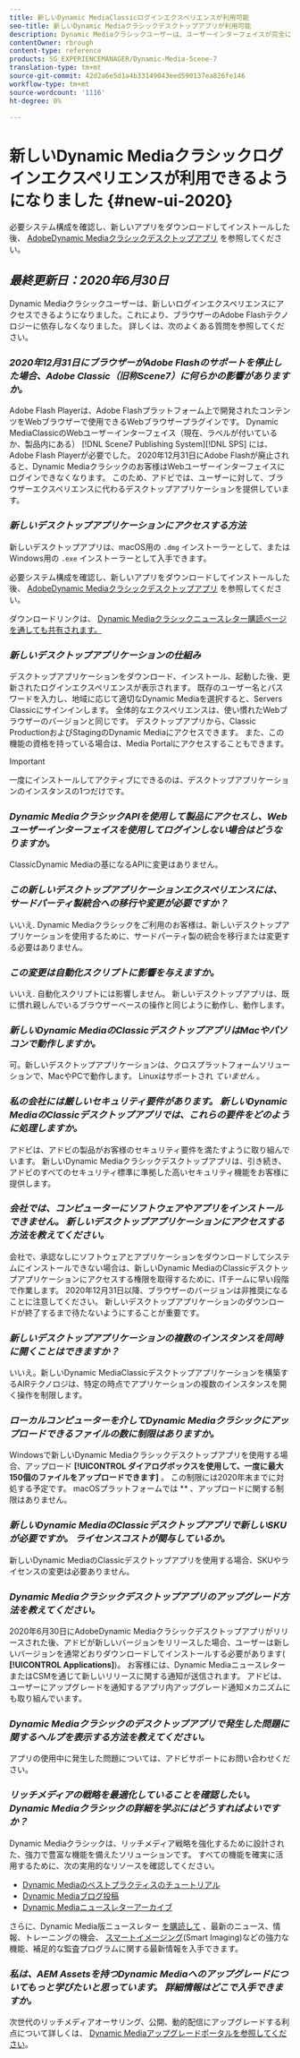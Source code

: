 ```yaml
---
title: 新しいDynamic MediaClassicログインエクスペリエンスが利用可能
seo-title: 新しいDynamic Mediaクラシックデスクトップアプリが利用可能
description: Dynamic Mediaクラシックユーザーは、ユーザーインターフェイスが完全に更新されるようになりました。 このアップデートでは、貴重なリソースへのリンクを含む更新されたサインインが提供されます。また、このアップデートでは、ブラウザーのAdobe Flashテクノロジーに依存しなくなりました。
contentOwner: rbrough
content-type: reference
products: SG_EXPERIENCEMANAGER/Dynamic-Media-Scene-7
translation-type: tm+mt
source-git-commit: 42d2a6e5d1a4b33149043eed590137ea826fe146
workflow-type: tm+mt
source-wordcount: '1116'
ht-degree: 0%

---
```



# 新しいDynamic Mediaクラシックログインエクスペリエンスが利用できるようになりました {#new-ui-2020}

必要システム構成を確認し、新しいアプリをダウンロードしてインストールした後、 [AdobeDynamic Mediaクラシックデスクトップアプリ](/help/dynamic-media-classic-desktop-app.md) を参照してください。

## _最終更新日：2020年6月30日_

Dynamic Mediaクラシックユーザーは、新しいログインエクスペリエンスにアクセスできるようになりました。これにより、ブラウザーのAdobe Flashテクノロジーに依存しなくなりました。 詳しくは、次のよくある質問を参照してください。

### **_2020年12月31日にブラウザーがAdobe Flashのサポートを停止した場合、Adobe Classic（旧称Scene7）に何らかの影響がありますか。_**

Adobe Flash Playerは、Adobe Flashプラットフォーム上で開発されたコンテンツをWebブラウザーで使用できるWebブラウザープラグインです。 Dynamic MediaClassicのWebユーザーインターフェイス（現在、ラベルが付いているか、製品内にある） [!DNL Scene7 Publishing System][!DNL SPS] には、Adobe Flash Playerが必要でした。 2020年12月31日にAdobe Flashが廃止されると、Dynamic Mediaクラシックのお客様はWebユーザーインターフェイスにログインできなくなります。 このため、アドビでは、ユーザーに対して、ブラウザーエクスペリエンスに代わるデスクトップアプリケーションを提供しています。

### **_新しいデスクトップアプリケーションにアクセスする方法_**

新しいデスクトップアプリは、macOS用の `.dmg` インストーラーとして、またはWindows用の `.exe` インストーラーとして入手できます。

必要システム構成を確認し、新しいアプリをダウンロードしてインストールした後、 [AdobeDynamic Mediaクラシックデスクトップアプリ](/help/dynamic-media-classic-desktop-app.md) を参照してください。

ダウンロードリンクは、 [Dynamic Mediaクラシックニュースレター購読ページを通しても共有されます。](https://www.adobe.com/subscription/dynamic-media-newsletter.html)

### **_新しいデスクトップアプリケーションの仕組み_**

デスクトップアプリケーションをダウンロード、インストール、起動した後、更新されたログインエクスペリエンスが表示されます。 既存のユーザー名とパスワードを入力し、地域に応じて適切なDynamic Mediaを選択すると、Servers Classicにサインインします。 全体的なエクスペリエンスは、使い慣れたWebブラウザーのバージョンと同じです。 デスクトップアプリから、Classic ProductionおよびStagingのDynamic Mediaにアクセスできます。 また、この機能の資格を持っている場合は、Media Portalにアクセスすることもできます。

>[!IMPORTANT]
>
>一度にインストールしてアクティブにできるのは、デスクトップアプリケーションのインスタンスの1つだけです。

### **_Dynamic MediaクラシックAPIを使用して製品にアクセスし、Webユーザーインターフェイスを使用してログインしない場合はどうなりますか。_**

ClassicDynamic Mediaの基になるAPIに変更はありません。

### **_この新しいデスクトップアプリケーションエクスペリエンスには、サードパーティ製統合への移行や変更が必要ですか？_**

いいえ. Dynamic Mediaクラシックをご利用のお客様は、新しいデスクトップアプリケーションを使用するために、サードパーティ製の統合を移行または変更する必要はありません。

### **_この変更は自動化スクリプトに影響を与えますか。_**

いいえ. 自動化スクリプトには影響しません。 新しいデスクトップアプリは、既に慣れ親しんでいるブラウザーベースの操作と同じように動作し、動作します。

### **_新しいDynamic MediaのClassicデスクトップアプリはMacやパソコンで動作しますか。_**

可。新しいデスクトップアプリケーションは、クロスプラットフォームソリューションで、MacやPCで動作します。 Linuxはサポートされ *ていません* 。

### **_私の会社には厳しいセキュリティ要件があります。 新しいDynamic MediaのClassicデスクトップアプリでは、これらの要件をどのように処理しますか。_**

アドビは、アドビの製品がお客様のセキュリティ要件を満たすように取り組んでいます。 新しいDynamic Mediaクラシックデスクトップアプリは、引き続き、アドビのすべてのセキュリティ標準に準拠した高いセキュリティ機能をお客様に提供します。

### **_会社では、コンピューターにソフトウェアやアプリをインストールできません。 新しいデスクトップアプリケーションにアクセスする方法を教えてください。_**

会社で、承認なしにソフトウェアとアプリケーションをダウンロードしてシステムにインストールできない場合は、新しいDynamic MediaのClassicデスクトップアプリケーションにアクセスする権限を取得するために、ITチームに早い段階で作業します。 2020年12月31日以降、ブラウザーのバージョンは非推奨になることに注意してください。 新しいデスクトップアプリケーションのダウンロードが終了するまで待たないようにすることが重要です。

### **_新しいデスクトップアプリケーションの複数のインスタンスを同時に開くことはできますか？_**

いいえ。新しいDynamic MediaClassicデスクトップアプリケーションを構築するAIRテクノロジは、特定の時点でアプリケーションの複数のインスタンスを開く操作を制限します。

### **_ローカルコンピューターを介してDynamic Mediaクラシックにアップロードできるファイルの数に制限はありますか。_**

Windowsで新しいDynamic Mediaクラシックデスクトップアプリを使用する場合、アップロード **[!UICONTROL ダイアログボックスを使用して、一度に最大150個のファイルをアップロードできます]** 。 この制限には2020年末までに対処する予定です。 macOSプラットフォームでは ** 、アップロードに関する制限はありません。

### **_新しいDynamic MediaのClassicデスクトップアプリで新しいSKUが必要ですか。 ライセンスコストが関与しているか。_**

新しいDynamic MediaのClassicデスクトップアプリを使用する場合、SKUやライセンスの変更は必要ありません。

### **_Dynamic Mediaクラシックデスクトップアプリのアップグレード方法を教えてください。_**

2020年6月30日にAdobeDynamic Mediaクラシックデスクトップアプリがリリースされた後、アドビが新しいバージョンをリリースした場合、ユーザーは新しいバージョンを通常どおりダウンロードしてインストールする必要があります( **[!UICONTROL Applications]**)。 お客様には、Dynamic MediaニュースレターまたはCSMを通じて新しいリリースに関する通知が送信されます。 アドビは、ユーザーにアップグレードを通知するアプリ内アップグレード通知メカニズムにも取り組んでいます。

### **_Dynamic Mediaクラシックのデスクトップアプリで発生した問題に関するヘルプを表示する方法を教えてください。_**

アプリの使用中に発生した問題については、アドビサポートにお問い合わせください。

### **_リッチメディアの戦略を最適化していることを確認したい。 Dynamic Mediaクラシックの詳細を学ぶにはどうすればよいですか？_**

Dynamic Mediaクラシックは、リッチメディア戦略を強化するために設計された、強力で豊富な機能を備えたソリューションです。 すべての機能を確実に活用するために、次の実用的なリソースを確認してください。

* [Dynamic Mediaのベストプラクティスのチュートリアル](https://docs.adobe.com/content/help/en/experience-manager-learn/dynamic-media-classic-tutorial/overview.html)
* [Dynamic Mediaブログ投稿](https://theblog.adobe.com/tag/dynamic-media/)
* [Dynamic Mediaニュースレターアーカイブ](https://docs.adobe.com/content/help/en/dynamic-media-classic/using/dynamic-media-newsletter.html)

さらに、Dynamic Media版ニュースレター [を購読して](https://www.adobe.com/subscription/dynamic-media-newsletter.html) 、最新のニュース、情報、トレーニングの機会、 [スマートイメージング](https://helpx.adobe.com/experience-manager/6-3/assets/using/imaging-faq.html)(Smart Imaging)などの強力な機能、補足的な監査プログラムに関する最新情報を入手できます。

### **_私は、AEM Assetsを持つDynamic Mediaへのアップグレードについてもっと学びたいと思っています。 詳細情報はどこで入手できますか。_**

次世代のリッチメディアオーサリング、公開、動的配信にアップグレードする利点について詳しくは、 [Dynamic Mediaアップグレードポータルを参照してください](http://exploreadobe.com/dynamic-media-upgrade/)。


<!-- SAVE - OLD LINK TO BEST PRACTICES GUIDE IN PDF https://www.adobe.com/content/dam/www/us/en/marketing/experience-manager-assets/dynamic-media/adobe-dynamic-media-classic-best-practices-guide.pdf -->

